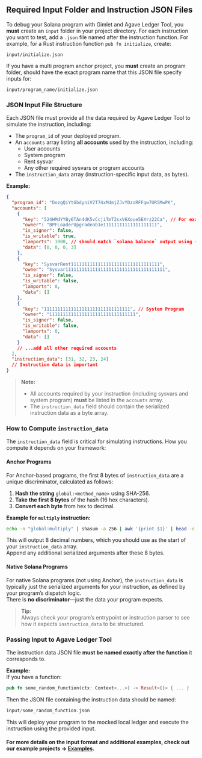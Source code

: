 ## Required Input Folder and Instruction JSON Files

To debug your Solana program with Gimlet and Agave Ledger Tool, you **must** create an `input` folder in your project directory. For each instruction you want to test, add a `.json` file named after the instruction function. For example, for a Rust instruction function `pub fn initialize`, create:

```
input/initialize.json
```

If you have a multi program anchor project, you **must** create an program folder, should have the exact program name that this JSON file specify inputs for:
```
input/program_name/initialize.json
```

### JSON Input File Structure

Each JSON file must provide all the data required by Agave Ledger Tool to simulate the instruction, including:

- The `program_id` of your deployed program.
- An `accounts` array listing **all accounts** used by the instruction, including:
  - User accounts
  - System program
  - Rent sysvar
  - Any other required sysvars or program accounts
- The `instruction_data` array (instruction-specific input data, as bytes).

**Example:**

```json
{
  "program_id": "DozgQiYtGbdyniV2T74xMdmjZJvYDzoRFFqw7UR5MwPK",
  "accounts": [
    {
      "key": "524HMdYYBy6TAn4dK5vCcjiTmT2sxV6Xoue5EXrz22Ca", // For example this is ur signer local keypair
      "owner": "BPFLoaderUpgradeab1e11111111111111111111",
      "is_signer": false,
      "is_writable": true,
      "lamports": 1000, // should match `solana balance` output using --lamports flag
      "data": [0, 0, 0, 3]
    },
    {
      "key": "SysvarRent111111111111111111111111111111111",
      "owner": "Sysvar1111111111111111111111111111111111111",
      "is_signer": false,
      "is_writable": false,
      "lamports": 0,
      "data": []
    },
    {
      "key": "11111111111111111111111111111111", // System Program
      "owner": "11111111111111111111111111111111",
      "is_signer": false,
      "is_writable": false,
      "lamports": 0,
      "data": []
    }
    // ...add all other required accounts
  ],
  "instruction_data": [31, 32, 23, 24]
  // Instruction data is important
}
```

> **Note:**  
> - All accounts required by your instruction (including sysvars and system program) **must** be listed in the `accounts` array.
> - The `instruction_data` field should contain the serialized instruction data as a byte array.


### How to Compute `instruction_data`

The `instruction_data` field is critical for simulating instructions. How you compute it depends on your framework:

#### **Anchor Programs**

For Anchor-based programs, the first 8 bytes of `instruction_data` are a unique discriminator, calculated as follows:

1. **Hash the string** `global:<method_name>` using SHA-256.
2. **Take the first 8 bytes** of the hash (16 hex characters).
3. **Convert each byte** from hex to decimal.

**Example for `multiply` instruction:**

```sh
echo -n "global:multiply" | shasum -a 256 | awk '{print $1}' | head -c 16 | grep -o .. | while read hex; do printf "%d " 0x$hex; done; echo
```

This will output 8 decimal numbers, which you should use as the start of your `instruction_data` array.  
Append any additional serialized arguments after these 8 bytes.

#### **Native Solana Programs**

For native Solana programs (not using Anchor), the `instruction_data` is typically just the serialized arguments for your instruction, as defined by your program’s dispatch logic.  
There is **no discriminator**—just the data your program expects.

> **Tip:**  
> Always check your program’s entrypoint or instruction parser to see how it expects `instruction_data` to be structured.


### Passing Input to Agave Ledger Tool

The instruction data JSON file **must be named exactly after the function** it corresponds to.

**Example:**  
If you have a function:  
```rust
pub fn some_random_function(ctx: Context<...>) -> Result<()> { ... }
```
Then the JSON file containing the instruction data should be named:
```rs
input/some_random_function.json
```

This will deploy your program to the mocked local ledger and execute the instruction using the provided input.

#### For more details on the input format and additional examples, check out our example projects -> [Examples](../examples/).

